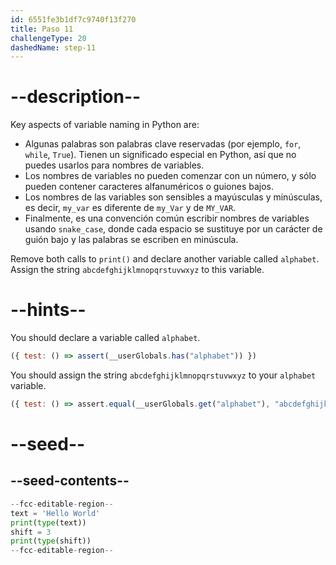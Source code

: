 ```yaml
---
id: 6551fe3b1df7c9740f13f270
title: Paso 11
challengeType: 20
dashedName: step-11
---
```


# --description--

Key aspects of variable naming in Python are:

- Algunas palabras son palabras clave reservadas (por ejemplo, `for`, `while`, `True`). Tienen un significado especial en Python, así que no puedes usarlos para nombres de variables.
- Los nombres de variables no pueden comenzar con un número, y sólo pueden contener caracteres alfanuméricos o guiones bajos.
- Los nombres de las variables son sensibles a mayúsculas y minúsculas, es decir, `my_var` es diferente de `my_Var` y de `MY_VAR`.
- Finalmente, es una convención común escribir nombres de variables usando `snake_case`, donde cada espacio se sustituye por un carácter de guión bajo y las palabras se escriben en minúscula.

Remove both calls to `print()` and declare another variable called `alphabet`. Assign the string `abcdefghijklmnopqrstuvwxyz` to this variable.

# --hints--

You should declare a variable called `alphabet`.

```js
({ test: () => assert(__userGlobals.has("alphabet")) })
```

You should assign the string `abcdefghijklmnopqrstuvwxyz` to your `alphabet` variable.

```js
({ test: () => assert.equal(__userGlobals.get("alphabet"), "abcdefghijklmnopqrstuvwxyz") })
```


# --seed--

## --seed-contents--

```py
--fcc-editable-region--
text = 'Hello World'
print(type(text))
shift = 3
print(type(shift))
--fcc-editable-region--
```
